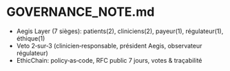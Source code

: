 # GOVERNANCE_NOTE.md

- Aegis Layer (7 sièges): patients(2), cliniciens(2), payeur(1), régulateur(1), éthique(1)
- Veto 2‑sur‑3 (clinicien‑responsable, président Aegis, observateur régulateur)
- EthicChain: policy‑as‑code, RFC public 7 jours, votes & traçabilité
